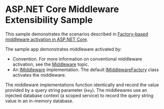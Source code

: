 # ASP.NET Core Middleware Extensibility Sample

This sample demonstrates the scenarios described in [Factory-based middleware activation in ASP.NET Core](https://docs.microsoft.com/aspnet/core/fundamentals/middleware/middleware-extensibility).

The sample app demonstrates middleware activated by:

* Convention. For more information on conventional middleware activation, see the [Middleware](https://docs.microsoft.com/aspnet/core/fundamentals/middleware/) topic.
* An [IMiddleware](https://docs.microsoft.com/dotnet/api/microsoft.aspnetcore.http.imiddleware) implementation. The default [IMiddlewareFactory](https://docs.microsoft.com/dotnet/api/microsoft.aspnetcore.http.imiddlewarefactory) class activates the middleware.

The middleware implementations function identically and record the value provided by a query string parameter (`key`). The middlewares use an injected database context (a scoped service) to record the query string value in an in-memory database.
